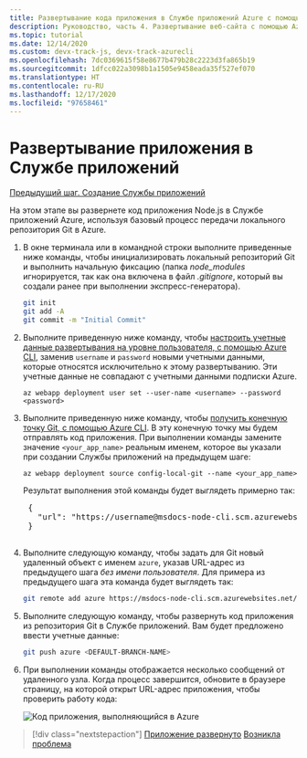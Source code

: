 ```yaml
---
title: Развертывание кода приложения в Службе приложений Azure с помощью Azure CLI
description: Руководство, часть 4. Развертывание веб-сайта с помощью Azure CLI
ms.topic: tutorial
ms.date: 12/14/2020
ms.custom: devx-track-js, devx-track-azurecli
ms.openlocfilehash: 7dc0369615f58e8677b479b28c2223d3fa865b19
ms.sourcegitcommit: 1dfcc022a3098b1a1505e9458eada35f527ef070
ms.translationtype: HT
ms.contentlocale: ru-RU
ms.lasthandoff: 12/17/2020
ms.locfileid: "97658461"
---
```

# <a name="deploy-the-app-to-app-service"></a>Развертывание приложения в Службе приложений

[Предыдущий шаг. Создание Службы приложений](tutorial-vscode-azure-cli-node-03.md)

На этом этапе вы развернете код приложения Node.js в Службе приложений Azure, используя базовый процесс передачи локального репозитория Git в Azure.

1. В окне терминала или в командной строки выполните приведенные ниже команды, чтобы инициализировать локальный репозиторий Git и выполнить начальную фиксацию (папка *node_modules* игнорируется, так как она включена в файл *.gitignore*, который вы создали ранее при выполнении экспресс-генератора).

    ```bash
    git init
    git add -A
    git commit -m "Initial Commit"
    ```

1. Выполните приведенную ниже команду, чтобы [настроить учетные данные развертывания на уровне пользователя, с помощью Azure CLI](/azure/app-service/deploy-configure-credentials), заменив `username` и `password` новыми учетными данными, которые относятся исключительно к этому развертыванию. Эти учетные данные не совпадают с учетными данными подписки Azure. 

    ```azurecli
    az webapp deployment user set --user-name <username> --password <password>
    ```

1. Выполните приведенную ниже команду, чтобы [получить конечную точку Git, с помощью Azure CLI](/cli/azure/webapp/deployment/source?view=azure-cli-latest&preserve-view=false). В эту конечную точку мы будем отправлять код приложения. При выполнении команды замените значение `<your_app_name>` реальным именем, которое вы указали при создании Службы приложений на предыдущем шаге:

    ```azurecli
    az webapp deployment source config-local-git --name <your_app_name>
    ```

    Результат выполнения этой команды будет выглядеть примерно так:

    <pre>
    {
      "url": "https://username@msdocs-node-cli.scm.azurewebsites.net/msdocs-node-cli.git"
    }
    </pre>

1. Выполните следующую команду, чтобы задать для Git новый удаленный объект с именем `azure`, указав URL-адрес из предыдущего шага *без имени пользователя*. Для примера из предыдущего шага эта команда будет выглядеть так:

    ```bash
    git remote add azure https://msdocs-node-cli.scm.azurewebsites.net/msdocs-node-cli.git
    ```

1. Выполните следующую команду, чтобы развернуть код приложения из репозитория Git в Службе приложений. Вам будет предложено ввести учетные данные:

    ```bash
    git push azure <DEFAULT-BRANCH-NAME>
    ```

1. При выполнении команды отображается несколько сообщений от удаленного узла. Когда процесс завершится, обновите в браузере страницу, на которой открыт URL-адрес приложения, чтобы проверить работу кода:

    ![Код приложения, выполняющийся в Azure](../../media/azure-cli/remote-app.png)

> [!div class="nextstepaction"]
> [Приложение развернуто](tutorial-vscode-azure-cli-node-05.md) [Возникла проблема](https://www.research.net/r/PWZWZ52?tutorial=node-deployment&step=deploy-website)
